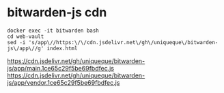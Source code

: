 # bitwarden-js cdn
```
docker exec -it bitwarden bash
cd web-vault
sed -i 's/app\//https:\/\/cdn.jsdelivr.net\/gh\/uniqueque\/bitwarden-js\/app\//g' index.html
```
https://cdn.jsdelivr.net/gh/uniqueque/bitwarden-js/app/main.1ce65c29f5be69fbdfec.js
https://cdn.jsdelivr.net/gh/uniqueque/bitwarden-js/app/vendor.1ce65c29f5be69fbdfec.js
